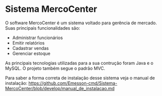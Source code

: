 # Sistema MercoCenter

O software MercoCenter é um sistema voltado para gerência de mercado. Suas principais funcionalidades são:

- Administrar funcionários
- Emitir relatórios
- Cadastrar vendas
- Gerenciar estoque

As principais tecnologias utilizadas para a sua contrução foram Java e o MySQL. O projeto também segue o padrão MVC.

Para saber a forma correta de instalação desse sistema veja o manual de instalação: https://github.com/Emesson-cmd/Sistema-MercoCenter/blob/develop/manual_de_instalacao.md
